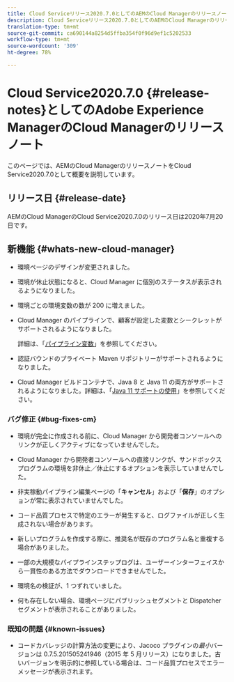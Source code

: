 ```yaml
---
title: Cloud Serviceリリース2020.7.0としてのAEMのCloud Managerのリリースノート
description: Cloud Serviceリリース2020.7.0としてのAEMのCloud Managerのリリースノート
translation-type: tm+mt
source-git-commit: ca690144a8254d5ffba354f0f96d9ef1c5202533
workflow-type: tm+mt
source-wordcount: '309'
ht-degree: 78%

---
```



# Cloud Service2020.7.0 {#release-notes}としてのAdobe Experience ManagerのCloud Managerのリリースノート

このページでは、AEMのCloud ManagerのリリースノートをCloud Service2020.7.0として概要を説明しています。

## リリース日 {#release-date}

AEMのCloud ManagerのCloud Service2020.7.0のリリース日は2020年7月20日です。

## 新機能 {#whats-new-cloud-manager}

* 環境ページのデザインが変更されました。

* 環境が休止状態になると、Cloud Manager に個別のステータスが表示されるようになりました。

* 環境ごとの環境変数の数が 200 に増えました。

* Cloud Manager のパイプラインで、顧客が設定した変数とシークレットがサポートされるようになりました。


   詳細は、「[パイプライン変数](/help/onboarding/getting-access-to-aem-in-cloud/build-environment-details.md#pipeline-variables)」を参照してください。

* 認証バウンドのプライベート Maven リポジトリーがサポートされるようになりました。

* Cloud Manager ビルドコンテナで、Java 8 と Java 11 の両方がサポートされるようになりました。詳細は、「[Java 11 サポートの使用](/help/onboarding/getting-access-to-aem-in-cloud/build-environment-details.md#using-java-support)」を参照してください。

### バグ修正 {#bug-fixes-cm}

* 環境が完全に作成される前に、Cloud Manager から開発者コンソールへのリンクが正しくアクティブになっていませんでした。

* Cloud Manager から開発者コンソールへの直接リンクが、サンドボックスプログラムの環境を非休止／休止にするオプションを表示していませんでした。

* 非実稼動パイプライン編集ページの「**キャンセル**」および「**保存**」のオプションが常に表示されていませんでした。

* コード品質プロセスで特定のエラーが発生すると、ログファイルが正しく生成されない場合があります。

* 新しいプログラムを作成する際に、推奨名が既存のプログラム名と重複する場合がありました。

* 一部の大規模なパイプラインステップログは、ユーザーインターフェイスから一貫性のある方法でダウンロードできませんでした。

* 環境名の検証が、1 つずれていました。

* 何も存在しない場合、環境ページにパブリッシュセグメントと Dispatcher セグメントが表示されることがありました。

### 既知の問題 {#known-issues}

* コードカバレッジの計算方法の変更により、Jacoco プラグインの&#x200B;*最小*&#x200B;バージョンは 0.7.5.201505241946（2015 年 5 月リリース）になりました。古いバージョンを明示的に参照している場合は、コード品質プロセスでエラーメッセージが表示されます。